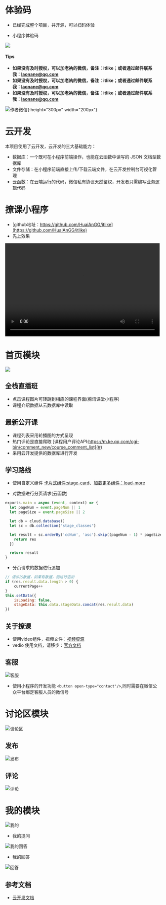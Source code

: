 # 体验码

- 已经完成整个项目，并开源，可以扫码体验

- 小程序体验码

<img src="https://bucketblog.oss-cn-shenzhen.aliyuncs.com/blog/pic2020/08/itlike-qrcode.jpg" style="width=200px; height=300px;"/>


#### Tips

- **如果没有及时授权，可以加老衲的微信，备注：itlike；或者通过邮件联系我：laonane@qq.com**
- **如果没有及时授权，可以加老衲的微信，备注：itlike；或者通过邮件联系我：laonane@qq.com**
- **如果没有及时授权，可以加老衲的微信，备注：itlike；或者通过邮件联系我：laonane@qq.com**

![作者微信](https://bucketblog.oss-cn-shenzhen.aliyuncs.com/blog/pic2020/08/laona_wechat_qr_code.jpg ){:height="300px" width="200px"}



# 云开发

本项目使用了云开发，云开发的三大基础能力：

- 数据库：一个既可在小程序前端操作，也能在云函数中读写的 JSON 文档型数据库
- 文件存储：在小程序前端直接上传/下载云端文件，在云开发控制台可视化管理
- 云函数：在云端运行的代码，微信私有协议天然鉴权，开发者只需编写业务逻辑代码

# 撩课小程序

- [github地址：https://github.com/HuaiAnGG/itlike](https://github.com/HuaiAnGG/itlike)
- 先上效果

<video src="https://bucketblog.oss-cn-shenzhen.aliyuncs.com/blog/pic2020/07/%E5%B0%8F%E7%A8%8B%E5%BA%8F.mp4" controls="controls" width="500" height="300">您的浏览器不支持播放该视频！ </video>


# 首页模块

<img src="https://bucketblog.oss-cn-shenzhen.aliyuncs.com/blog/pic2020/07/home.jpg"/>

## 全栈直播班

- 点击课程图片可转跳到相应的课程界面(腾讯课堂小程序)
- 课程介绍数据从云数据库中读取

## 最新公开课

- 课程列表采用轮播图的方式呈现
- 热门评论是直接爬取 [课程用户评论API:https://m.ke.qq.com/cgi-bin/comment_new/course_comment_list](#)
- 采用云开发提供的数据库进行开发

## 学习路线

- 使用自定义组件 [卡片式组件:stage-card](https://github.com/HuaiAnGG/itlike/blob/master/miniprogram/components/stageCard/stageCard.wxml)、[加载更多组件：load-more](https://github.com/HuaiAnGG/itlike/blob/master/miniprogram/components/loadMore/loadMore.wxml)

- 对数据进行分页请求(云函数)

```js
exports.main = async (event, context) => {
  let pageNum = event.pageNum || 1
  let pageSize = event.pageSize || 2

  let db = cloud.database()
  let sc = db.collection("stage_classes")

  let result = sc.orderBy('ccNum', 'asc').skip((pageNum - 1) * pageSize).limit(pageSize).get().then(res => {
    return res
  })

  return result
}
```

- 分页请求的数据进行追加
```js
// 请求的数据，如果有数据，则进行追加
if (res.result.data.length > 0) {
    currentPage++
}
this.setData({
    isLoading: false,
    stageData: this.data.stageData.concat(res.result.data)
})
```

## 关于撩课

- 使用video组件，视频文件：[视频资源](http://wxsnsdy.tc.qq.com/105/20210/snsdyvideodownload?filekey=30280201010421301f0201690402534804102ca905ce620b1241b726bc41dcff44e00204012882540400&bizid=1023&hy=SH&fileparam=302c020101042530230204136ffd93020457e3c4ff02024ef202031e8d7f02030f42400204045a320a0201000400)
- vedio 使用文档，请移步：[官方文档](https://developers.weixin.qq.com/miniprogram/dev/component/video.html)


## 客服

![客服](https://bucketblog.oss-cn-shenzhen.aliyuncs.com/blog/pic2020/07/contact.jpg)

- 使用小程序的开发功能 `<button open-type="contact"/>`,同时需要在微信公众平台绑定客服人员的微信号


# 讨论区模块

![谈论区](https://bucketblog.oss-cn-shenzhen.aliyuncs.com/blog/pic2020/07/discussion2.jpg)

## 发布

![发布](https://bucketblog.oss-cn-shenzhen.aliyuncs.com/blog/pic2020/07/publish.jpg)

## 评论

![评论](https://bucketblog.oss-cn-shenzhen.aliyuncs.com/blog/pic2020/07/comment.jpg)

# 我的模块

![我的](https://bucketblog.oss-cn-shenzhen.aliyuncs.com/blog/pic2020/07/mine.jpg)

- 我的提问

![我的回答](https://bucketblog.oss-cn-shenzhen.aliyuncs.com/blog/pic2020/07/question.jpg)

- 我的回答

![回答](https://bucketblog.oss-cn-shenzhen.aliyuncs.com/blog/pic2020/07/answer.jpg)

## 参考文档

- [云开发文档](https://developers.weixin.qq.com/miniprogram/dev/wxcloud/basis/getting-started.html)

